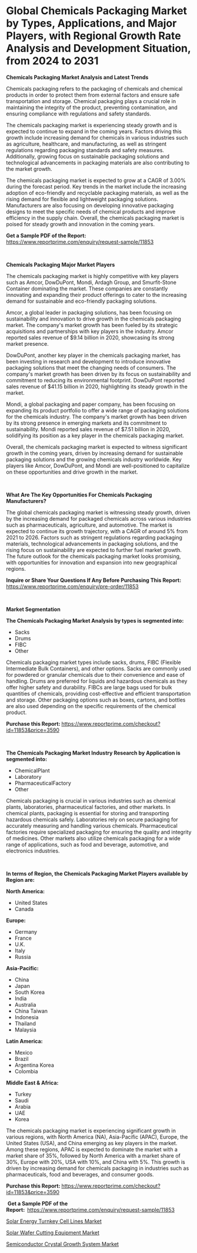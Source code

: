 <p><h1>Global Chemicals Packaging Market by Types, Applications, and Major Players, with Regional Growth Rate Analysis and Development Situation, from 2024 to 2031</h1></p><p><strong>Chemicals Packaging Market Analysis and Latest Trends</strong></p>
<p><p>Chemicals packaging refers to the packaging of chemicals and chemical products in order to protect them from external factors and ensure safe transportation and storage. Chemical packaging plays a crucial role in maintaining the integrity of the product, preventing contamination, and ensuring compliance with regulations and safety standards.</p><p>The chemicals packaging market is experiencing steady growth and is expected to continue to expand in the coming years. Factors driving this growth include increasing demand for chemicals in various industries such as agriculture, healthcare, and manufacturing, as well as stringent regulations regarding packaging standards and safety measures. Additionally, growing focus on sustainable packaging solutions and technological advancements in packaging materials are also contributing to the market growth.</p><p>The chemicals packaging market is expected to grow at a CAGR of 3.00% during the forecast period. Key trends in the market include the increasing adoption of eco-friendly and recyclable packaging materials, as well as the rising demand for flexible and lightweight packaging solutions. Manufacturers are also focusing on developing innovative packaging designs to meet the specific needs of chemical products and improve efficiency in the supply chain. Overall, the chemicals packaging market is poised for steady growth and innovation in the coming years.</p></p>
<p><strong>Get a Sample PDF of the Report:&nbsp;</strong> <a href="https://www.reportprime.com/enquiry/request-sample/11853">https://www.reportprime.com/enquiry/request-sample/11853</a></p>
<p>&nbsp;</p>
<p><strong>Chemicals Packaging Major Market Players</strong></p>
<p><p>The chemicals packaging market is highly competitive with key players such as Amcor, DowDuPont, Mondi, Ardagh Group, and Smurfit-Stone Container dominating the market. These companies are constantly innovating and expanding their product offerings to cater to the increasing demand for sustainable and eco-friendly packaging solutions.</p><p>Amcor, a global leader in packaging solutions, has been focusing on sustainability and innovation to drive growth in the chemicals packaging market. The company's market growth has been fueled by its strategic acquisitions and partnerships with key players in the industry. Amcor reported sales revenue of $9.14 billion in 2020, showcasing its strong market presence.</p><p>DowDuPont, another key player in the chemicals packaging market, has been investing in research and development to introduce innovative packaging solutions that meet the changing needs of consumers. The company's market growth has been driven by its focus on sustainability and commitment to reducing its environmental footprint. DowDuPont reported sales revenue of $41.15 billion in 2020, highlighting its steady growth in the market.</p><p>Mondi, a global packaging and paper company, has been focusing on expanding its product portfolio to offer a wide range of packaging solutions for the chemicals industry. The company's market growth has been driven by its strong presence in emerging markets and its commitment to sustainability. Mondi reported sales revenue of $7.51 billion in 2020, solidifying its position as a key player in the chemicals packaging market.</p><p>Overall, the chemicals packaging market is expected to witness significant growth in the coming years, driven by increasing demand for sustainable packaging solutions and the growing chemicals industry worldwide. Key players like Amcor, DowDuPont, and Mondi are well-positioned to capitalize on these opportunities and drive growth in the market.</p></p>
<p>&nbsp;</p>
<p><strong>What Are The Key Opportunities For Chemicals Packaging Manufacturers?</strong></p>
<p><p>The global chemicals packaging market is witnessing steady growth, driven by the increasing demand for packaged chemicals across various industries such as pharmaceuticals, agriculture, and automotive. The market is expected to continue its growth trajectory, with a CAGR of around 5% from 2021 to 2026. Factors such as stringent regulations regarding packaging materials, technological advancements in packaging solutions, and the rising focus on sustainability are expected to further fuel market growth. The future outlook for the chemicals packaging market looks promising, with opportunities for innovation and expansion into new geographical regions.</p></p>
<p><strong>Inquire or Share Your Questions If Any Before Purchasing This Report:</strong> <a href="https://www.reportprime.com/enquiry/pre-order/11853">https://www.reportprime.com/enquiry/pre-order/11853</a></p>
<p>&nbsp;</p>
<p><strong>Market Segmentation</strong></p>
<p><strong>The Chemicals Packaging Market Analysis by types is segmented into:</strong></p>
<p><ul><li>Sacks</li><li>Drums</li><li>FIBC</li><li>Other</li></ul></p>
<p><p>Chemicals packaging market types include sacks, drums, FIBC (Flexible Intermediate Bulk Containers), and other options. Sacks are commonly used for powdered or granular chemicals due to their convenience and ease of handling. Drums are preferred for liquids and hazardous chemicals as they offer higher safety and durability. FIBCs are large bags used for bulk quantities of chemicals, providing cost-effective and efficient transportation and storage. Other packaging options such as boxes, cartons, and bottles are also used depending on the specific requirements of the chemical product.</p></p>
<p><strong>Purchase this Report:&nbsp;</strong><a href="https://www.reportprime.com/checkout?id=11853&price=3590">https://www.reportprime.com/checkout?id=11853&price=3590</a></p>
<p>&nbsp;</p>
<p><strong>The Chemicals Packaging Market Industry Research by Application is segmented into:</strong></p>
<p><ul><li>ChemicalPlant</li><li>Laboratory</li><li>PharmaceuticalFactory</li><li>Other</li></ul></p>
<p><p>Chemicals packaging is crucial in various industries such as chemical plants, laboratories, pharmaceutical factories, and other markets. In chemical plants, packaging is essential for storing and transporting hazardous chemicals safely. Laboratories rely on secure packaging for accurately measuring and handling various chemicals. Pharmaceutical factories require specialized packaging for ensuring the quality and integrity of medicines. Other markets also utilize chemicals packaging for a wide range of applications, such as food and beverage, automotive, and electronics industries.</p></p>
<p>&nbsp;</p>
<p><strong>In terms of Region, the Chemicals Packaging Market Players available by Region are:</strong></p>
<p>
    <p> <strong> North America: </strong>
        <ul>
            <li>United States</li>
            <li>Canada</li>
        </ul>
        </p> 
    <p> <strong> Europe: </strong>
        <ul>
            <li>Germany</li>
            <li>France</li>
            <li>U.K.</li>
            <li>Italy</li>
            <li>Russia</li>
        </ul>
        </p> 
    <p> <strong> Asia-Pacific: </strong>
        <ul>
            <li>China</li>
            <li>Japan</li>
            <li>South Korea</li>
            <li>India</li>
            <li>Australia</li>
            <li>China Taiwan</li>
            <li>Indonesia</li>
            <li>Thailand</li>
            <li>Malaysia</li>
        </ul>
        </p> 
    <p> <strong> Latin America: </strong>
        <ul>
            <li>Mexico</li>
            <li>Brazil</li>
            <li>Argentina Korea</li>
            <li>Colombia</li>
        </ul>
        </p> 
    <p> <strong> Middle East & Africa: </strong>
        <ul>
            <li>Turkey</li>
            <li>Saudi</li>
            <li>Arabia</li>
            <li>UAE</li>
            <li>Korea</li>
        </ul>
    </p>
    </p>
<p><p>The chemicals packaging market is experiencing significant growth in various regions, with North America (NA), Asia-Pacific (APAC), Europe, the United States (USA), and China emerging as key players in the market. Among these regions, APAC is expected to dominate the market with a market share of 35%, followed by North America with a market share of 30%, Europe with 20%, USA with 10%, and China with 5%. This growth is driven by increasing demand for chemicals packaging in industries such as pharmaceuticals, food and beverages, and consumer goods.</p></p>
<p><strong>Purchase this Report: </strong><a href="https://www.reportprime.com/checkout?id=11853&price=3590">https://www.reportprime.com/checkout?id=11853&price=3590</a></p>
<p>&nbsp;<strong>Get a Sample PDF of the Report:&nbsp;&nbsp;</strong><a href="https://www.reportprime.com/enquiry/request-sample/11853">https://www.reportprime.com/enquiry/request-sample/11853</a></p>
<p><strong></strong></p>
<p><p><a href="https://view.publitas.com/reportprime-1/solar-energy-turnkey-cell-lines-market-size-market-share-and-global-market-analysis-report-2023-2030/">Solar Energy Turnkey Cell Lines Market</a></p><p><a href="https://view.publitas.com/reportprime-1/solar-wafer-cutting-equipment-market-provides-a-comprehensive-analysis-including-a-macro-overview-of-the-market-as-well-as-micro-details-such-as-market-size-and-competitive-landscape/">Solar Wafer Cutting Equipment Market</a></p><p><a href="https://view.publitas.com/reportprime-1/semiconductor-crystal-growth-system-market-centers-on-aspects-such-as-market-growth-market-share-market-opportunity-and-projected-forecasts-spanning-from-2023-to-2030/">Semiconductor Crystal Growth System Market</a></p></p>